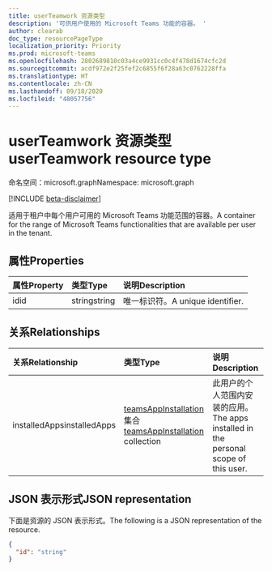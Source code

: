 ```yaml
---
title: userTeamwork 资源类型
description: '可供用户使用的 Microsoft Teams 功能的容器。 '
author: clearab
doc_type: resourcePageType
localization_priority: Priority
ms.prod: microsoft-teams
ms.openlocfilehash: 2802689810c03a4ce9931cc0c4f478d1674cfc2d
ms.sourcegitcommit: acdf972e2f25fef2c6855f6f28a63c0762228ffa
ms.translationtype: HT
ms.contentlocale: zh-CN
ms.lasthandoff: 09/18/2020
ms.locfileid: "48057756"
---
```

# <a name="userteamwork-resource-type"></a><span data-ttu-id="fd3f0-103">userTeamwork 资源类型</span><span class="sxs-lookup"><span data-stu-id="fd3f0-103">userTeamwork resource type</span></span>

<span data-ttu-id="fd3f0-104">命名空间：microsoft.graph</span><span class="sxs-lookup"><span data-stu-id="fd3f0-104">Namespace: microsoft.graph</span></span>

[!INCLUDE [beta-disclaimer](../../includes/beta-disclaimer.md)]

<span data-ttu-id="fd3f0-105">适用于租户中每个用户可用的 Microsoft Teams 功能范围的容器。</span><span class="sxs-lookup"><span data-stu-id="fd3f0-105">A container for the range of Microsoft Teams functionalities that are available per user in the tenant.</span></span>

## <a name="properties"></a><span data-ttu-id="fd3f0-106">属性</span><span class="sxs-lookup"><span data-stu-id="fd3f0-106">Properties</span></span>

| <span data-ttu-id="fd3f0-107">属性</span><span class="sxs-lookup"><span data-stu-id="fd3f0-107">Property</span></span> | <span data-ttu-id="fd3f0-108">类型</span><span class="sxs-lookup"><span data-stu-id="fd3f0-108">Type</span></span> | <span data-ttu-id="fd3f0-109">说明</span><span class="sxs-lookup"><span data-stu-id="fd3f0-109">Description</span></span> |
|:---------------|:--------|:----------|
|<span data-ttu-id="fd3f0-110">id</span><span class="sxs-lookup"><span data-stu-id="fd3f0-110">id</span></span>|<span data-ttu-id="fd3f0-111">string</span><span class="sxs-lookup"><span data-stu-id="fd3f0-111">string</span></span>| <span data-ttu-id="fd3f0-112">唯一标识符。</span><span class="sxs-lookup"><span data-stu-id="fd3f0-112">A unique identifier.</span></span> |

## <a name="relationships"></a><span data-ttu-id="fd3f0-113">关系</span><span class="sxs-lookup"><span data-stu-id="fd3f0-113">Relationships</span></span>

| <span data-ttu-id="fd3f0-114">关系</span><span class="sxs-lookup"><span data-stu-id="fd3f0-114">Relationship</span></span> | <span data-ttu-id="fd3f0-115">类型</span><span class="sxs-lookup"><span data-stu-id="fd3f0-115">Type</span></span> | <span data-ttu-id="fd3f0-116">说明</span><span class="sxs-lookup"><span data-stu-id="fd3f0-116">Description</span></span> |
|:---------------|:--------|:----------|
|<span data-ttu-id="fd3f0-117">installedApps</span><span class="sxs-lookup"><span data-stu-id="fd3f0-117">installedApps</span></span>|<span data-ttu-id="fd3f0-118">[teamsAppInstallation](teamsappinstallation.md) 集合</span><span class="sxs-lookup"><span data-stu-id="fd3f0-118">[teamsAppInstallation](teamsappinstallation.md) collection</span></span>|<span data-ttu-id="fd3f0-119">此用户的个人范围内安装的应用。</span><span class="sxs-lookup"><span data-stu-id="fd3f0-119">The apps installed in the personal scope of this user.</span></span>|

## <a name="json-representation"></a><span data-ttu-id="fd3f0-120">JSON 表示形式</span><span class="sxs-lookup"><span data-stu-id="fd3f0-120">JSON representation</span></span>

<span data-ttu-id="fd3f0-121">下面是资源的 JSON 表示形式。</span><span class="sxs-lookup"><span data-stu-id="fd3f0-121">The following is a JSON representation of the resource.</span></span>

<!-- {
  "blockType": "resource",
  "@odata.type": "microsoft.graph.userTeamwork",
  "baseType": "microsoft.graph.entity"
}-->

```json
{
  "id": "string"
}

```

<!-- uuid: 8fcb5dbc-d5aa-4681-8e31-b001d5168d79
2015-10-25 14:57:30 UTC -->
<!--
{
  "type": "#page.annotation",
  "description": "userteamwork resource",
  "keywords": "",
  "section": "documentation",
  "tocPath": "",
  "suppressions": []
}
-->


